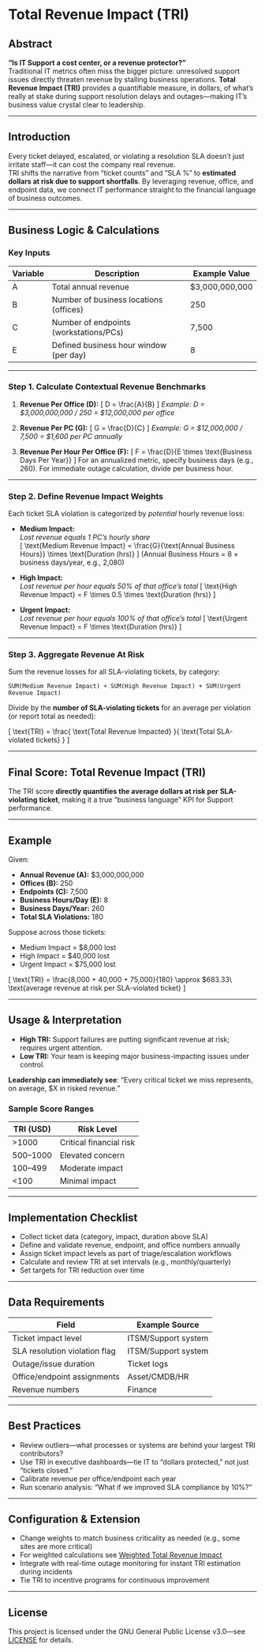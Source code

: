# Total Revenue Impact (TRI)

## Abstract

**“Is IT Support a cost center, or a revenue protector?”**  
Traditional IT metrics often miss the bigger picture: unresolved support issues directly threaten revenue by stalling business operations. **Total Revenue Impact (TRI)** provides a quantifiable measure, in dollars, of what’s really at stake during support resolution delays and outages—making IT’s business value crystal clear to leadership.

---

## Introduction

Every ticket delayed, escalated, or violating a resolution SLA doesn’t just irritate staff—it can cost the company real revenue.  
TRI shifts the narrative from “ticket counts” and “SLA %” to **estimated dollars at risk due to support shortfalls**. By leveraging revenue, office, and endpoint data, we connect IT performance straight to the financial language of business outcomes.

---

## Business Logic & Calculations

### **Key Inputs**
| Variable | Description                                   | Example Value            |
|----------|-----------------------------------------------|--------------------------|
| A        | Total annual revenue                          | $3,000,000,000           |
| B        | Number of business locations (offices)        | 250                      |
| C        | Number of endpoints (workstations/PCs)        | 7,500                    |
| E        | Defined business hour window (per day)        | 8                        |

---

### **Step 1. Calculate Contextual Revenue Benchmarks**

1. **Revenue Per Office (D):**
   \[
   D = \frac{A}{B}
   \]
   *Example: D = $3,000,000,000 / 250 = $12,000,000 per office*

2. **Revenue Per PC (G):**
   \[
   G = \frac{D}{C}
   \]
   *Example: G = $12,000,000 / 7,500 = $1,600 per PC annually*

3. **Revenue Per Hour Per Office (F):**
   \[
   F = \frac{D}{E \times \text{Business Days Per Year}}
   \]
   For an annualized metric, specify business days (e.g., 260). For immediate outage calculation, divide per business hour.

---

### **Step 2. Define Revenue Impact Weights**

Each ticket SLA violation is categorized by *potential* hourly revenue loss:

- **Medium Impact:**  
  *Lost revenue equals 1 PC’s hourly share*  
  \[
  \text{Medium Revenue Impact} = \frac{G}{\text{Annual Business Hours}} \times \text{Duration (hrs)}
  \]
  (Annual Business Hours = 8 × business days/year, e.g., 2,080)

- **High Impact:**  
  *Lost revenue per hour equals 50% of that office’s total*
  \[
  \text{High Revenue Impact} = F \times 0.5 \times \text{Duration (hrs)}
  \]

- **Urgent Impact:**  
  *Lost revenue per hour equals 100% of that office’s total*
  \[
  \text{Urgent Revenue Impact} = F \times \text{Duration (hrs)}
  \]

---

### **Step 3. Aggregate Revenue At Risk**

Sum the revenue losses for all SLA-violating tickets, by category:
```plaintext
SUM(Medium Revenue Impact) + SUM(High Revenue Impact) + SUM(Urgent Revenue Impact)
```
Divide by the **number of SLA-violating tickets** for an average per violation (or report total as needed):

\[
\text{TRI} = \frac{ \text{Total Revenue Impacted} }{ \text{Total SLA-violated tickets} }
\]

---

## Final Score: **Total Revenue Impact (TRI)**
The TRI score **directly quantifies the average dollars at risk per SLA-violating ticket**, making it a true “business language” KPI for Support performance.

---

## Example

Given:
- **Annual Revenue (A):** $3,000,000,000
- **Offices (B):** 250
- **Endpoints (C):** 7,500
- **Business Hours/Day (E):** 8
- **Business Days/Year:** 260
- **Total SLA Violations:** 180

Suppose across those tickets:
- Medium Impact = $8,000 lost
- High Impact = $40,000 lost
- Urgent Impact = $75,000 lost

\[
\text{TRI} = \frac{8,000 + 40,000 + 75,000}{180} \approx \$683.33\ \text{average revenue at risk per SLA-violated ticket}
\]

---

## Usage & Interpretation

- **High TRI:** Support failures are putting significant revenue at risk; requires urgent attention.
- **Low TRI:** Your team is keeping major business-impacting issues under control.

**Leadership can immediately see**: “Every critical ticket we miss represents, on average, $X in risked revenue.”

### Sample Score Ranges
| TRI (USD) | Risk Level            |
|-----------|----------------------|
| >1000     | Critical financial risk |
| 500–1000  | Elevated concern       |
| 100–499   | Moderate impact        |
| <100      | Minimal impact         |

---

## Implementation Checklist

- Collect ticket data (category, impact, duration above SLA)
- Define and validate revenue, endpoint, and office numbers annually
- Assign ticket impact levels as part of triage/escalation workflows
- Calculate and review TRI at set intervals (e.g., monthly/quarterly)
- Set targets for TRI reduction over time

---

## Data Requirements

| Field                        | Example Source         |
|------------------------------|-----------------------|
| Ticket impact level          | ITSM/Support system   |
| SLA resolution violation flag| ITSM/Support system   |
| Outage/issue duration        | Ticket logs           |
| Office/endpoint assignments  | Asset/CMDB/HR         |
| Revenue numbers              | Finance               |

---

## Best Practices

- Review outliers—what processes or systems are behind your largest TRI contributors?
- Use TRI in executive dashboards—tie IT to “dollars protected,” not just “tickets closed.”
- Calibrate revenue per office/endpoint each year
- Run scenario analysis: “What if we improved SLA compliance by 10%?”

---

## Configuration & Extension

- Change weights to match business criticality as needed (e.g., some sites are more critical)
- For weighted calculations see [Weighted Total Revenue Impact](../weighted_vs_group/WTRI.md)
- Integrate with real-time outage monitoring for instant TRI estimation during incidents
- Tie TRI to incentive programs for continuous improvement

---

## License

This project is licensed under the GNU General Public License v3.0—see
[LICENSE](../LICENSE) for details.
